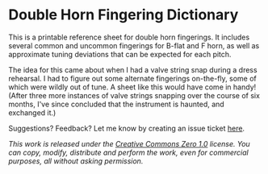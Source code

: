 # Double Horn Fingering Dictionary
This is a printable reference sheet for double horn fingerings.
It includes several common and uncommon fingerings for B-flat and F horn,
as well as approximate tuning deviations that can be expected for each pitch.

The idea for this came about when I had a valve string snap during a dress rehearsal.
I had to figure out some alternate fingerings on-the-fly,
some of which were wildly out of tune.
A sheet like this would have come in handy!
(After three more instances of valve strings snapping over the course of six months,
I've since concluded that the instrument is haunted,
and exchanged it.)

Suggestions? Feedback? Let me know by creating an issue ticket [here](https://github.com/claysmalley/horn-fingering-dict/issues/new).

_This work is released under the [Creative Commons Zero 1.0](https://creativecommons.org/publicdomain/zero/1.0/) license.
You can copy, modify, distribute and perform the work, even for commercial purposes, all without asking permission._
